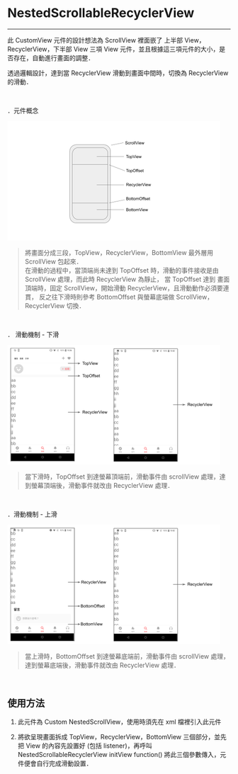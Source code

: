 # NestedScrollableRecyclerView

---

此 CustomView 元件的設計想法為 ScrollView 裡面嵌了 上半部 View，RecyclerView，下半部 View 三項 View 元件，並且根據這三項元件的大小，是否存在，自動進行畫面的調整．

透過邏輯設計，達到當 RecyclerView 滑動到畫面中間時，切換為 RecyclerView 的滑動．

<br>

．元件概念

<img src="./concept.png" style="zoom:50%"  >

> 將畫面分成三段，TopView，RecyclerView，BottomView
最外層用 ScrollView 包起來．<br>
> 在滑動的過程中，當頂端尚未達到 TopOffset 時，滑動的事件接收是由 ScrollView 處理，而此時 RecyclerView 為靜止，
當 TopOffset 達到
畫面頂端時，固定 ScrollView，開始滑動 RecyclerView，且滑動動作必須要連貫，
反之往下滑時則參考 BottomOffset
與螢幕底端做 ScrollView，RecyclerView 切換．

<br>

． 滑動機制 - 下滑

<img src="./scroll_down.png" style="zoom:50%" />

> 當下滑時，TopOffset 到達螢幕頂端前，滑動事件由 scrollView 處理，達到螢幕頂端後，滑動事件就改由 RecyclerView 處理．

<br>

．滑動機制 - 上滑

<img src="./scroll_up.png" style="zoom:50%" />

> 當上滑時，BottomOffset 到達螢幕底端前，滑動事件由 scrollView 處理，達到螢幕底端後，滑動事件就改由 RecyclerView 處理．

<br>

## 使用方法

1. 此元件為 Custom NestedScrollView，使用時須先在 xml 檔裡引入此元件

1. 將欲呈現畫面拆成 TopView，RecyclerView，BottomView 三個部分，並先把 View 的內容先設置好 (包括 listener)，再呼叫 NestedScrollableRecyclerView initView function() 將此三個參數傳入，元件便會自行完成滑動設置．
